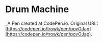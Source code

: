# Drum Machine
 _A Pen created at CodePen.io. Original URL: [https://codepen.io/trowk/pen/povOJap](https://codepen.io/trowk/pen/povOJap).

 